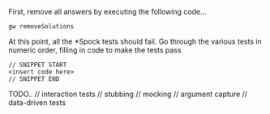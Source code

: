 First, remove all answers by executing the following code...

    gw removeSolutions

At this point, all the *Spock tests should fail.  Go through the various tests in numeric order,
filling in code to make the tests pass

    // SNIPPET START
    <insert code here>
    // SNIPPET END




TODO..
// interaction tests
    // stubbing
    // mocking
    // argument capture
// data-driven tests
